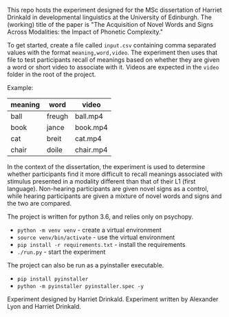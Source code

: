 This repo hosts the experiment designed for the MSc dissertation of
Harriet Drinkald in developmental linguistics at the University of
Edinburgh. The (working) title of the paper is "The Acquisition of Novel
Words and Signs Across Modalities: the Impact of Phonetic Complexity."

To get started, create a file called `input.csv` containing comma
separated values with the format `meaning,word,video`. The
experiment then uses that file to test participants recall of meanings
based on whether they are given a word or short video to associate with
it. Videos are expected in the `video` folder in the root of the project.

Example:

meaning | word   | video
------- | ------ | ---------
ball    | freugh | ball.mp4
book    | jance  | book.mp4
cat     | breit  | cat.mp4
chair   | doile  | chair.mp4

In the context of the dissertation, the experiment is used to determine
whether participants find it more difficult to recall
meanings associated with stimulus presented in a modality different than
that of their L1 (first language). Non-hearing participants are given
novel signs as a control, while hearing participants are given a
mixture of novel words and signs and the two are compared.

The project is written for python 3.6, and relies only on psychopy.

- `python -m venv venv` - create a virtual environment
- `source venv/bin/activate` - use the virtual environment
- `pip install -r requirements.txt` - install the requirements
- `./run.py` - start the experiment

The project can also be run as a pyinstaller executable.

- `pip install pyinstaller`
- `python -m pyinstaller pyinstaller.spec -y`

Experiment designed by Harriet Drinkald. Experiment written by Alexander Lyon
and Harriet Drinkald.